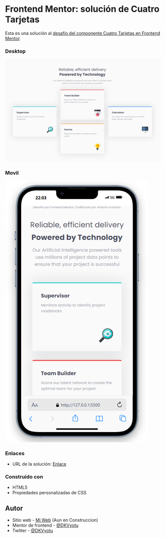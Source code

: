 # Frontend Mentor: solución de Cuatro Tarjetas

Esta es una solución al [desafío del componente Cuatro Tarjetas en Frontend Mentor]( https://www.frontendmentor.io/challenges/four-card-feature-section-weK1eFYK).

### Desktop

![Captura de Escritorio](./Fotos/Escritorio.png)

### Movil

![Captura de Movil](./Fotos/Movil.png)


### Enlaces

- URL de la solución: [Enlace](https://dkvyotu.github.io/FrontendMentor-N-6/)

### Construido con

- HTML5
- Propiedades personalizadas de CSS  


## Autor

- Sitio web - [Mi Web](https://codedevweb.com/) (Aun en Construccion)
- Mentor de frontend - [@DKVyotu](https://www.frontendmentor.io/profile/DKVyotu)
- Twitter - [@DKVyotu](https://x.com/DKVyotu)

